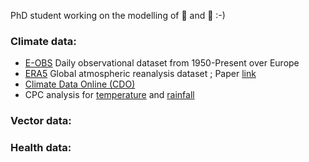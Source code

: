 PhD student working on the modelling of 🦟 and 🦠 :-)

### Climate data:
- [E-OBS](https://cds.climate.copernicus.eu/cdsapp#!/dataset/insitu-gridded-observations-europe?tab=overview) Daily observational dataset from 1950-Present over Europe
- [ERA5](https://cds.climate.copernicus.eu/cdsapp#!/dataset/reanalysis-era5-complete?tab=overview) Global atmospheric reanalysis dataset ; Paper [link](https://doi.org/10.1002/qj.3803)
- [Climate Data Online (CDO)](https://www.ncei.noaa.gov/cdo-web/)
- CPC analysis for [temperature](https://psl.noaa.gov/data/gridded/data.cpc.globaltemp.html) and [rainfall](https://psl.noaa.gov/data/gridded/data.cpc.globalprecip.html)
  
### Vector data:


### Health data:


<!--
**Mgarrizor/Mgarrizor** is a ✨ _special_ ✨ repository because its `README.md` (this file) appears on your GitHub profile.

Here are some ideas to get you started:

- 🔭 I’m currently working on ...
- 🌱 I’m currently learning ...
- 👯 I’m looking to collaborate on ...
- 🤔 I’m looking for help with ...
- 💬 Ask me about ...
- 📫 How to reach me: ...
- 😄 Pronouns: ...
- ⚡ Fun fact: ...
-->
